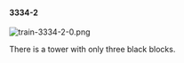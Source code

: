 #### 3334-2
![train-3334-2-0.png](https://github.com/lil-lab/nlvr/raw/master/nlvr/train/images/65/train-3334-2-0.png "train-3334-2-0.png")

There is a tower with only three black blocks.